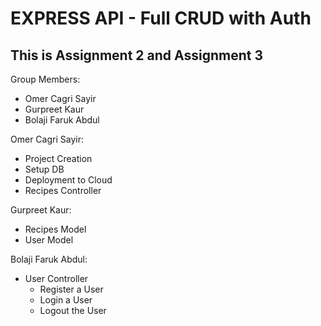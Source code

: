 # EXPRESS API - Full CRUD with Auth

## This is Assignment 2 and Assignment 3

Group Members:

- Omer Cagri Sayir
- Gurpreet Kaur
- Bolaji Faruk Abdul

Omer Cagri Sayir:

- Project Creation
- Setup DB
- Deployment to Cloud
- Recipes Controller

Gurpreet Kaur:

- Recipes Model
- User Model

Bolaji Faruk Abdul:

- User Controller
  - Register a User
  - Login a User
  - Logout the User
